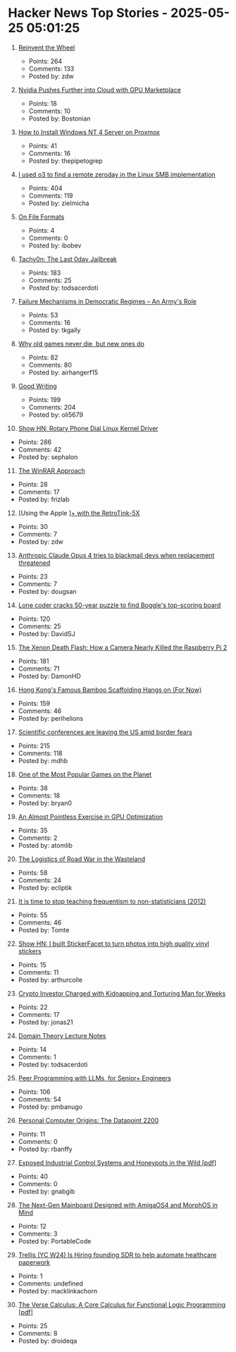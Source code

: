 # Hacker News Top Stories - 2025-05-25 05:01:25

1. [Reinvent the Wheel](https://endler.dev/2025/reinvent-the-wheel/)
   - Points: 264
   - Comments: 133
   - Posted by: zdw

2. [Nvidia Pushes Further into Cloud with GPU Marketplace](https://www.wsj.com/articles/nvidia-pushes-further-into-cloud-with-gpu-marketplace-4fba6bdd)
   - Points: 18
   - Comments: 10
   - Posted by: Bostonian

3. [How to Install Windows NT 4 Server on Proxmox](https://blog.pipetogrep.org/2025/05/23/how-to-install-windows-nt-4-server-on-proxmox/)
   - Points: 41
   - Comments: 16
   - Posted by: thepipetogrep

4. [I used o3 to find a remote zeroday in the Linux SMB implementation](https://sean.heelan.io/2025/05/22/how-i-used-o3-to-find-cve-2025-37899-a-remote-zeroday-vulnerability-in-the-linux-kernels-smb-implementation/)
   - Points: 404
   - Comments: 119
   - Posted by: zielmicha

5. [On File Formats](https://solhsa.com/oldernews2025.html#ON-FILE-FORMATS)
   - Points: 4
   - Comments: 0
   - Posted by: ibobev

6. [Tachy0n: The Last 0day Jailbreak](https://blog.siguza.net/tachy0n/)
   - Points: 183
   - Comments: 25
   - Posted by: todsacerdoti

7. [Failure Mechanisms in Democratic Regimes – An Army's Role](https://angrystaffofficer.com/2025/03/02/failure-mechanisms-in-democratic-regimes-an-armys-role/)
   - Points: 53
   - Comments: 16
   - Posted by: tkgally

8. [Why old games never die, but new ones do](https://pleromanonx86.wordpress.com/2025/05/06/why-old-games-never-die-but-new-ones-do/)
   - Points: 82
   - Comments: 80
   - Posted by: airhangerf15

9. [Good Writing](https://paulgraham.com/goodwriting.html)
   - Points: 199
   - Comments: 204
   - Posted by: oli5679

10. [Show HN: Rotary Phone Dial Linux Kernel Driver](https://gitlab.com/sephalon/rotary_dial_kmod)
   - Points: 286
   - Comments: 42
   - Posted by: sephalon

11. [The WinRAR Approach](https://basicappleguy.com/basicappleblog/the-winrar-approach)
   - Points: 28
   - Comments: 17
   - Posted by: frizlab

12. [Using the Apple ][+ with the RetroTink-5X](https://nicole.express/2025/apple-ii-more-like-apple-5x.html)
   - Points: 30
   - Comments: 7
   - Posted by: zdw

13. [Anthropic Claude Opus 4 tries to blackmail devs when replacement threatened](https://techcrunch.com/2025/05/22/anthropics-new-ai-model-turns-to-blackmail-when-engineers-try-to-take-it-offline/)
   - Points: 23
   - Comments: 7
   - Posted by: dougsan

14. [Lone coder cracks 50-year puzzle to find Boggle's top-scoring board](https://www.ft.com/content/0ab64ced-1ed1-466d-acd3-78510d10c3a1)
   - Points: 120
   - Comments: 25
   - Posted by: DavidSJ

15. [The Xenon Death Flash: How a Camera Nearly Killed the Raspberry Pi 2](https://magnus919.com/2025/05/the-xenon-death-flash-how-a-camera-nearly-killed-the-raspberry-pi-2/)
   - Points: 181
   - Comments: 71
   - Posted by: DamonHD

16. [Hong Kong's Famous Bamboo Scaffolding Hangs on (For Now)](https://www.nytimes.com/2025/05/24/world/asia/hongkong-bamboo-scaffolding.html)
   - Points: 159
   - Comments: 46
   - Posted by: perihelions

17. [Scientific conferences are leaving the US amid border fears](https://www.nature.com/articles/d41586-025-01636-5)
   - Points: 215
   - Comments: 118
   - Posted by: mdhb

18. [One of the Most Popular Games on the Planet](https://kotaku.com/grow-a-garden-roblox-5-million-active-users-record-pc-1851781824)
   - Points: 38
   - Comments: 18
   - Posted by: bryan0

19. [An Almost Pointless Exercise in GPU Optimization](https://blog.speechmatics.com/pointless-gpu-optimization-exercise)
   - Points: 35
   - Comments: 2
   - Posted by: atomlib

20. [The Logistics of Road War in the Wasteland](https://acoup.blog/2025/05/23/collections-the-logistics-of-road-war-in-the-wasteland/)
   - Points: 58
   - Comments: 24
   - Posted by: ecliptik

21. [It is time to stop teaching frequentism to non-statisticians (2012)](https://arxiv.org/abs/1201.2590)
   - Points: 55
   - Comments: 46
   - Posted by: Tomte

22. [Show HN: I built StickerFacet to turn photos into high quality vinyl stickers](https://stickerfacet.com)
   - Points: 15
   - Comments: 11
   - Posted by: arthurcolle

23. [Crypto Investor Charged with Kidnapping and Torturing Man for Weeks](https://www.nytimes.com/2025/05/24/nyregion/crypto-investor-torture-italian-tourist.html)
   - Points: 22
   - Comments: 17
   - Posted by: jonas21

24. [Domain Theory Lecture Notes](https://liamoc.net/forest/dt-001Y/index.xml)
   - Points: 14
   - Comments: 1
   - Posted by: todsacerdoti

25. [Peer Programming with LLMs, for Senior+ Engineers](https://pmbanugo.me/blog/peer-programming-with-llms)
   - Points: 106
   - Comments: 54
   - Posted by: pmbanugo

26. [Personal Computer Origins: The Datapoint 2200](https://thechipletter.substack.com/p/personal-computer-origins-the-datapoint)
   - Points: 11
   - Comments: 0
   - Posted by: rbanffy

27. [Exposed Industrial Control Systems and Honeypots in the Wild [pdf]](https://gsmaragd.github.io/publications/EuroSP2025-ICS/EuroSP2025-ICS.pdf)
   - Points: 40
   - Comments: 0
   - Posted by: gnabgib

28. [The Next-Gen Mainboard Designed with AmigaOS4 and MorphOS in Mind](https://mirari.vitasys.nl/)
   - Points: 12
   - Comments: 3
   - Posted by: PortableCode

29. [Trellis (YC W24) Is Hiring founding SDR to help automate healthcare paperwork](https://www.ycombinator.com/companies/trellis/jobs/7Ru1X1P-founding-sdr)
   - Points: 1
   - Comments: undefined
   - Posted by: macklinkachorn

30. [The Verse Calculus: A Core Calculus for Functional Logic Programming [pdf]](https://simon.peytonjones.org/assets/pdfs/verse-March23.pdf)
   - Points: 25
   - Comments: 8
   - Posted by: droideqa


